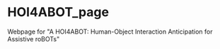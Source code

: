 # HOI4ABOT_page
Webpage for "A HOI4ABOT: Human-Object Interaction Anticipation for Assistive roBOTs"
